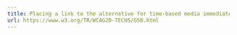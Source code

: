 ```yaml
---
title: Placing a link to the alternative for time-based media immediately next to the non-text content
url: https://www.w3.org/TR/WCAG20-TECHS/G58.html
---
```


